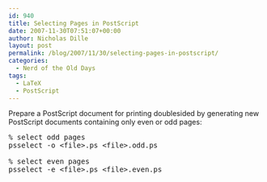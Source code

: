 ```yaml
---
id: 940
title: Selecting Pages in PostScript
date: 2007-11-30T07:51:07+00:00
author: Nicholas Dille
layout: post
permalink: /blog/2007/11/30/selecting-pages-in-postscript/
categories:
  - Nerd of the Old Days
tags:
  - LaTeX
  - PostScript
---
```

Prepare a PostScript document for printing doublesided by generating new PostScript documents containing only even or odd pages:

<!--more-->

<pre class="listing">% select odd pages
psselect -o &lt;file&gt;.ps &lt;file&gt;.odd.ps

% select even pages
psselect -e &lt;file&gt;.ps &lt;file&gt;.even.ps</pre>
